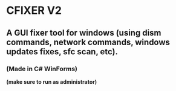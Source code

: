 # CFIXER V2

## A GUI fixer tool for windows (using dism commands, network commands, windows updates fixes, sfc scan, etc).
### (Made in C# WinForms)

__(make sure to run as administrator)__
